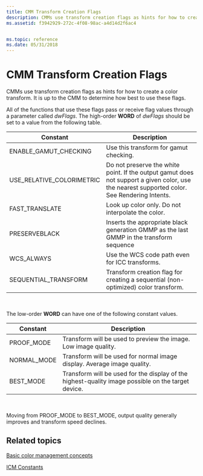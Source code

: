 ```yaml
---
title: CMM Transform Creation Flags
description: CMMs use transform creation flags as hints for how to create a color transform. It is up to the CMM to determine how best to use these flags.
ms.assetid: f3942929-272c-4f08-98ac-a4d14d2f6ac4


ms.topic: reference
ms.date: 05/31/2018
---
```


# CMM Transform Creation Flags

CMMs use transform creation flags as hints for how to create a color transform. It is up to the CMM to determine how best to use these flags.

All of the functions that use these flags pass or receive flag values through a parameter called *dwFlags*. The high-order **WORD** of *dwFlags* should be set to a value from the following table.



| Constant                    | Description                                                                                                                                  |
|-----------------------------|----------------------------------------------------------------------------------------------------------------------------------------------|
| ENABLE\_GAMUT\_CHECKING     | Use this transform for gamut checking.                                                                                                       |
| USE\_RELATIVE\_COLORIMETRIC | Do not preserve the white point. If the output gamut does not support a given color, use the nearest supported color. See Rendering Intents. |
| FAST\_TRANSLATE             | Look up color only. Do not interpolate the color.                                                                                            |
| PRESERVEBLACK               | Inserts the appropriate black generation GMMP as the last GMMP in the transform sequence                                                     |
| WCS\_ALWAYS                 | Use the WCS code path even for ICC transforms.                                                                                               |
| SEQUENTIAL\_TRANSFORM       | Transform creation flag for creating a sequential (non-optimized) color transform.                                                           |



 

The low-order **WORD** can have one of the following constant values.



| Constant     | Description                                                                                        |
|--------------|----------------------------------------------------------------------------------------------------|
| PROOF\_MODE  | Transform will be used to preview the image. Low image quality.                                    |
| NORMAL\_MODE | Transform will be used for normal image display. Average image quality.                            |
| BEST\_MODE   | Transform will be used for the display of the highest-quality image possible on the target device. |



 

Moving from PROOF\_MODE to BEST\_MODE, output quality generally improves and transform speed declines.

## Related topics

<dl> <dt>

[Basic color management concepts](basic-color-management-concepts.md)
</dt> <dt>

[ICM Constants](wcs-constants.md)
</dt> </dl>

 

 




